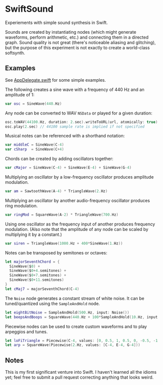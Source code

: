 SwiftSound
==========

Experiements with simple sound synthesis in Swift.

Sounds are created by instantiating nodes (which might generate waveforms,
perform arithmetic, etc.) and connecting them in a directed graph. Sound quality
is not great (there's noticeable aliasing and glitching), but the purpose of
this experiment is not exactly to create a world-class softsynth.

Examples
--------

See [AppDelegate.swift](AppDelegate.swift) for some simple examples.

The following creates a sine wave with a frequency of 440 Hz and an amplitude of
1:

```swift
var osc = SineWave(440.Hz)
```

Any node can be converted to WAV `NSData` or played for a given duration:
```swift
osc.toWAV(44100.Hz, duration: 2.sec).writeToURL(url, atomically: true)
osc.play(2.sec) // 44100 sample rate is implied if not specified
```

Musical notes can be referenced with a shorthand notation:
```swift
var middleC = SineWave(C-4)
var cSharp  = SineWave(C+4)
```

Chords can be created by adding oscillators together:
```swift
var cMajor = SineWave(C-4) + SineWave(E-4) + SineWave(G-4)
```

Multiplying an oscillator by a low-frequency oscillator produces amplitude
modulation.
```swift
var am = SawtoothWave(A-4) * TriangleWave(2.Hz)
```

Multiplying an oscillator by another audio-frequency oscillator produces ring
modulation.
```swift
var ringMod = SquareWave(A-2) * TriangleWave(700.Hz)
```

Using one oscillator as the frequency input of another produces frequency
modulation. (Also note that the amplitude of any node can be scaled by
multiplying it by a constant.)
```swift
var siren = TriangleWave(1000.Hz + 400*SineWave(1.Hz))
```

Notes can be transposed by semitones or octaves:
```swift
let majorSeventhChord = {
  SineWave($0) + 
  SineWave($0+4.semitones) + 
  SineWave($0+7.semitones) +
  SineWave($0+11.semitones)
}
let cMaj7 = majorSeventhChord(C-4)
```

The `Noise` node generates a constant stream of white noise. It can be
tuned/quantized using the `SampleAndHold` node.
```swift
let eightBitNoise = SampleAndHold(500.Hz, input: Noise())
let beepsAndBoops = SquareWave(440.Hz + 100*SampleAndHold(10.Hz, input: Noise()))
```

Piecewise nodes can be used to create custom waveforms and to play arpeggios and
tunes.
```swift
let loFiTriangle = Piecewise(C-4, values: [0, 0.5, 1, 0.5, 0, -0.5, -1, -0.5])
let arp = SquareWave(Piecewise(2.Hz, values: [C-4, E-4, G-4]))
```


Notes
-----

This is my first significant venture into Swift. I haven't learned all the idioms yet; feel free to submit a pull request correcting anything that looks weird.
